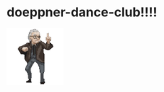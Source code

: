 # doeppner-dance-club!!!!
![](https://github.com/Masterbond7/doeppner-dance-club/blob/main/dancing_doeppner.gif)
